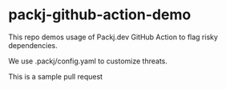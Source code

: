 # packj-github-action-demo
This repo demos usage of Packj.dev GitHub Action to flag risky dependencies. 

We use .packj/config.yaml to customize threats. 

This is a sample pull request

